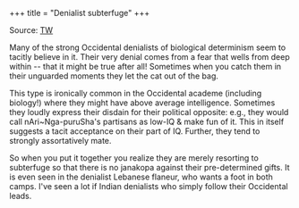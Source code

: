 +++
title = "Denialist subterfuge"
+++

Source: [TW](https://x.com/blog_supplement/status/1822730597191598395)

Many of the strong Occidental denialists of biological determinism seem to tacitly believe in it. Their very denial comes from a fear that wells from deep within -- that it might be true after all! Sometimes when you catch them in their unguarded moments they let the cat out of the bag. 

This type is ironically common in the Occidental academe (including biology!) where they might have above average intelligence. Sometimes they loudly express their disdain for their political opposite: e.g., they would call nAri~Nga-puruSha's partisans as low-IQ & make fun of it. This in itself suggests a tacit acceptance on their part of IQ. Further, they tend to strongly assortatively mate. 

So when you put it together you realize they are merely resorting to subterfuge so that there is no janakopa against their pre-determined gifts. It is even seen in the denialist Lebanese flaneur, who wants a foot in both camps. I've seen a lot if Indian denialists who simply follow their Occidental leads.
